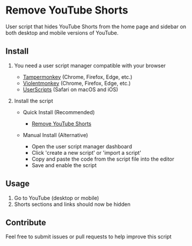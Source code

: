 # Remove YouTube Shorts

User script that hides YouTube Shorts from the home page and sidebar on both desktop and mobile versions of YouTube.

## Install

1. You need a user script manager compatible with your browser

   - [Tampermonkey](https://www.tampermonkey.net) (Chrome, Firefox, Edge, etc.)
   - [Violentmonkey](https://violentmonkey.github.io) (Chrome, Firefox, Edge, etc.)
   - [UserScripts](https://github.com/quoid/userscripts) (Safari on macOS and iOS)

2. Install the script

   - Quick Install (Recommended)

     - [Remove YouTube Shorts](https://raw.githubusercontent.com/chippokiddo/removeyoutubeshorts/main/Remove%20YouTube%20Shorts.user.js)

   - Manual Install (Alternative)
     - Open the user script manager dashboard
     - Click 'create a new script' or 'import a script'
     - Copy and paste the code from the script file into the editor
     - Save and enable the script

## Usage

1. Go to YouTube (desktop or mobile)
2. Shorts sections and links should now be hidden

## Contribute

Feel free to submit issues or pull requests to help improve this script
